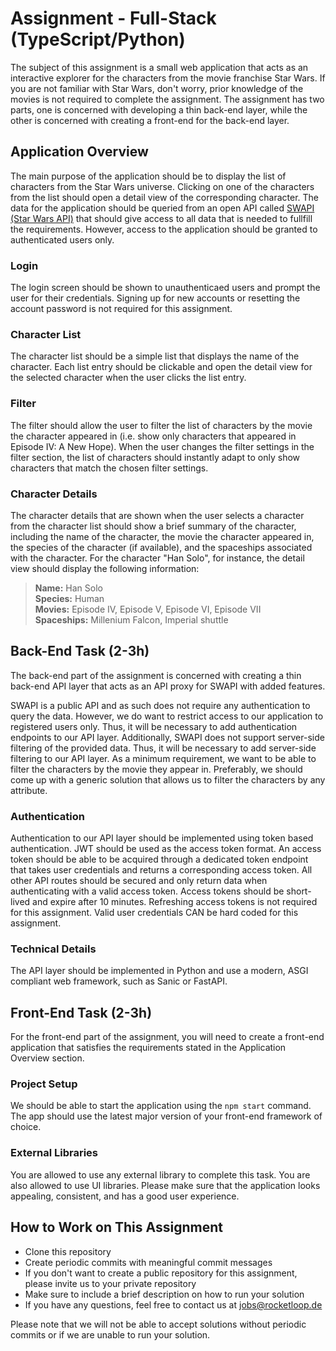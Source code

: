 # Assignment - Full-Stack (TypeScript/Python)

The subject of this assignment is a small web application that acts as an interactive explorer for the characters from the movie franchise Star Wars.  If you are not familiar with Star Wars, don't worry, prior knowledge of the movies is not required to complete the assignment. The assignment has two parts, one is concerned with developing a thin back-end layer, while the other is concerned with creating a front-end for the back-end layer.

## Application Overview

The main purpose of the application should be to display the list of characters from the Star Wars universe. Clicking on one of the characters from the list should open a detail view of the corresponding character. The data for the application should be queried from an open API called [SWAPI (Star Wars API)](https://swapi.dev/) that should give access to all data that is needed to fullfill the requirements. However, access to the application should be granted to authenticated users only.

### Login
The login screen should be shown to unauthenticaed users and prompt the user for their credentials. Signing up for new accounts or resetting the account password is not required for this assignment.

### Character List
The character list should be a simple list that displays the name of the character. Each list entry should be clickable and open the detail view for the selected character when the user clicks the list entry.

### Filter
The filter should allow the user to filter the list of characters by the movie the character appeared in (i.e. show only characters that appeared in Episode IV: A New Hope). When the user changes the filter settings in the filter section, the list of characters should instantly adapt to only show characters that match the chosen filter settings. 

### Character Details
The character details that are shown when the user selects a character from the character list should show a brief summary of the character, including the name of the character, the movie the character appeared in, the species of the character (if available), and the spaceships associated with the character. For the character "Han Solo", for instance, the detail view should display the following information:

> **Name:** Han Solo  
> **Species:** Human  
> **Movies:** Episode IV, Episode V, Episode VI, Episode VII  
> **Spaceships:** Millenium Falcon, Imperial shuttle  


## Back-End Task (2-3h)

The back-end part of the assignment is concerned with creating a thin back-end API layer that acts as an API proxy for SWAPI with added features.

SWAPI is a public API and as such does not require any authentication to query the data. However, we do want to restrict access to our application to registered users only. Thus, it will be necessary to add authentication endpoints to our API layer. Additionally, SWAPI does not support server-side filtering of the provided data. Thus, it will be necessary to add server-side filtering to our API layer. As a minimum requirement, we want to be able to filter the characters by the movie they appear in. Preferably, we should come up with a generic solution that allows us to filter the characters by any attribute.

### Authentication

Authentication to our API layer should be implemented using token based authentication. JWT should be used as the access token format. An access token should be able to be acquired through a dedicated token endpoint that takes user credentials and returns a corresponding access token. All other API routes should be secured and only return data when authenticating with a valid access token. Access tokens should be short-lived and expire after 10 minutes. Refreshing access tokens is not required for this assignment. Valid user credentials CAN be hard coded for this assignment.

### Technical Details

The API layer should be implemented in Python and use a modern, ASGI compliant web framework, such as Sanic or FastAPI.

## Front-End Task (2-3h)

For the front-end part of the assignment, you will need to create a front-end application that satisfies the requirements stated in the Application Overview section.

### Project Setup
We should be able to start the application using the `npm start` command. The app should use the latest major version of your front-end framework of choice.

### External Libraries
You are allowed to use any external library to complete this task. You are also allowed to use UI libraries. Please make sure that the application looks appealing, consistent, and has a good user experience.

## How to Work on This Assignment
* Clone this repository
* Create periodic commits with meaningful commit messages
* If you don't want to create a public repository for this assignment, please invite us to your private repository
* Make sure to include a brief description on how to run your solution
* If you have any questions, feel free to contact us at jobs@rocketloop.de

Please note that we will not be able to accept solutions without periodic commits or if we are unable to run your solution.
